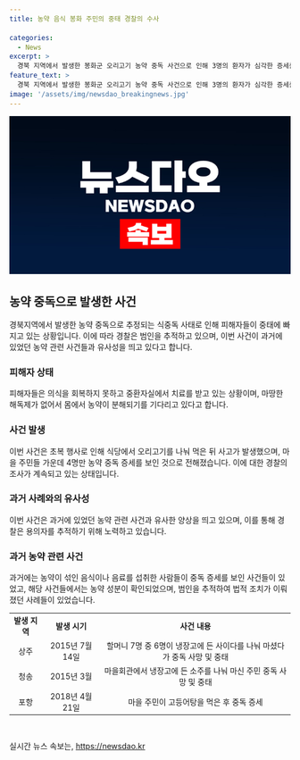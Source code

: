 ```yaml
---
title: 농약 음식 봉화 주민의 중태 경찰의 수사

categories:
  - News
excerpt: >
  경북 지역에서 발생한 봉화군 오리고기 농약 중독 사건으로 인해 3명의 환자가 심각한 증세를 보이고 있으며, 경찰은 음식에 농약을 고의로 섞은 범인을 추적 중이다. 피해자들의 중환자실 치료 과정과 범인 추적 상황이 긴장감을 높이고 있는 가운데, 해당 지역에서 이전에도 농약 관련 중독 사건이 발생했던 것으로 확인되고 있다. 사건의 세부 사항과 경찰의 조사 과정은 계속되고 있으며, 지역 사회와 관련 주요 당국의 대응이 주목받고 있다. (150자)
feature_text: >
  경북 지역에서 발생한 봉화군 오리고기 농약 중독 사건으로 인해 3명의 환자가 심각한 증세를 보이고 있으며, 경찰은 음식에 농약을 고의로 섞은 범인을 추적 중이다. 피해자들의 중환자실 치료 과정과 범인 추적 상황이 긴장감을 높이고 있는 가운데, 해당 지역에서 이전에도 농약 관련 중독 사건이 발생했던 것으로 확인되고 있다. 사건의 세부 사항과 경찰의 조사 과정은 계속되고 있으며, 지역 사회와 관련 주요 당국의 대응이 주목받고 있다. (150자)
image: '/assets/img/newsdao_breakingnews.jpg'
---
```


<p><img src="/assets/img/newsdao_breakingnews.jpg" alt="flaretime 속보" /></p>

<h2 data-ke-size="size26">농약 중독으로 발생한 사건</h2>

<p data-ke-size="size16">경북지역에서 발생한 농약 중독으로 추정되는 식중독 사태로 인해 피해자들이 중태에 빠지고 있는 상황입니다. 이에 따라 경찰은 범인을 추적하고 있으며, 이번 사건이 과거에 있었던 농약 관련 사건들과 유사성을 띄고 있다고 합니다.</p>

<h3>피해자 상태</h3>

<p data-ke-size="size16">피해자들은 의식을 회복하지 못하고 중환자실에서 치료를 받고 있는 상황이며, 마땅한 해독제가 없어서 몸에서 농약이 분해되기를 기다리고 있다고 합니다.</p>

<h3>사건 발생</h3>

<p data-ke-size="size16">이번 사건은 초복 행사로 인해 식당에서 오리고기를 나눠 먹은 뒤 사고가 발생했으며, 마을 주민들 가운데 4명만 농약 중독 증세를 보인 것으로 전해졌습니다. 이에 대한 경찰의 조사가 계속되고 있는 상태입니다.</p>

<h3>과거 사례와의 유사성</h3>

<p data-ke-size="size16">이번 사건은 과거에 있었던 농약 관련 사건과 유사한 양상을 띄고 있으며, 이를 통해 경찰은 용의자를 추적하기 위해 노력하고 있습니다.</p>

<h3>과거 농약 관련 사건</h3>

<p data-ke-size="size16">과거에는 농약이 섞인 음식이나 음료를 섭취한 사람들이 중독 증세를 보인 사건들이 있었고, 해당 사건들에서는 농약 성분이 확인되었으며, 범인을 추적하여 법적 조치가 이뤄졌던 사례들이 있었습니다.</p>

<table>
    <tr>
        <td style="text-align: center; height: 17px;"><b>발생 지역</b></td>
        <td style="text-align: center; height: 17px;"><b>발생 시기</b></td>
        <td style="text-align: center; height: 17px;"><b>사건 내용</b></td>
    </tr>
    <tr>
        <td style="text-align: center; height: 17px;">상주</td>
        <td style="text-align: center; height: 17px;">2015년 7월 14일</td>
        <td style="text-align: center; height: 17px;">할머니 7명 중 6명이 냉장고에 든 사이다를 나눠 마셨다가 중독 사망 및 중태</td>
    </tr>
    <tr>
        <td style="text-align: center; height: 17px;">청송</td>
        <td style="text-align: center; height: 17px;">2015년 3월</td>
        <td style="text-align: center; height: 17px;">마을회관에서 냉장고에 든 소주를 나눠 마신 주민 중독 사망 및 중태</td>
    </tr>
    <tr>
        <td style="text-align: center; height: 17px;">포항</td>
        <td style="text-align: center; height: 17px;">2018년 4월 21일</td>
        <td style="text-align: center; height: 17px;">마을 주민이 고등어탕을 먹은 후 중독 증세</td>
    </tr>
</table>

<p data-ke-size="size16">&nbsp;</p>
실시간 뉴스 속보는, <a href="https://newsdao.kr" rel="dofollow">https://newsdao.kr</a>


